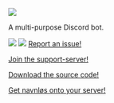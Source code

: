 ![](https://raw.githubusercontent.com/joseywoermann/navnlos/master/navnloas1_gh_dark.PNG)


A multi-purpose Discord bot.


![](https://badgen.net/github/release/joseywoermann/navnlos/stable?color=black) ![](https://badgen.net/github/last-commit/joseywoermann/navnlos?color=black) 
[Report an issue!](https://bit.ly/navnlos-issues)

[Join the support-server!](https://discord.gg/52TbNHPBU9)

[Download the source code!](https://github.com/joseywoermann/navnlos/releases)

[Get navnløs onto your server!](http://get-navnlos.tk)
